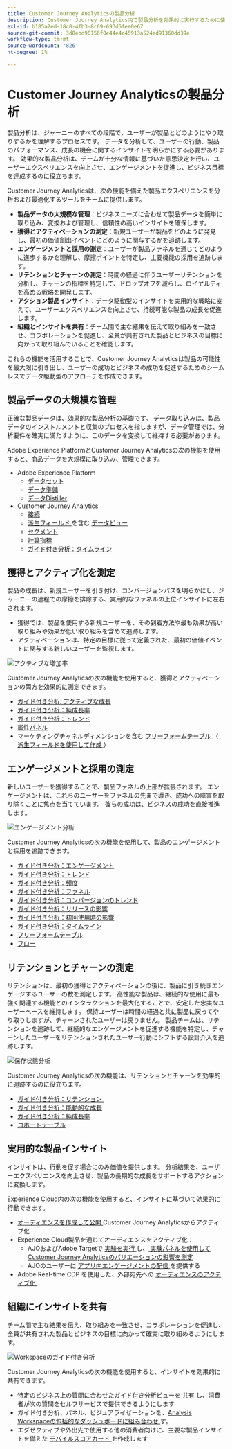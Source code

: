 ```yaml
---
title: Customer Journey Analyticsの製品分析
description: Customer Journey Analytics内で製品分析を効果的に実行するために使用できる機能について説明します。
exl-id: b185a2ed-18c8-4fb3-8c69-693d5fee0e67
source-git-commit: 3d8ebd90156f0e44e4c45913a524ed91360dd39e
workflow-type: tm+mt
source-wordcount: '826'
ht-degree: 1%

---
```


# Customer Journey Analyticsの製品分析

製品分析は、ジャーニーのすべての段階で、ユーザーが製品とどのようにやり取りするかを理解するプロセスです。 データを分析して、ユーザーの行動、製品のパフォーマンス、成長の機会に関するインサイトを明らかにする必要があります。 効果的な製品分析は、チームが十分な情報に基づいた意思決定を行い、ユーザーエクスペリエンスを向上させ、エンゲージメントを促進し、ビジネス目標を達成するのに役立ちます。

Customer Journey Analyticsは、次の機能を備えた製品エクスペリエンスを分析および最適化するツールをチームに提供します。

* **製品データの大規模な管理**：ビジネスニーズに合わせて製品データを簡単に取り込み、変換および管理し、信頼性の高いインサイトを確保します。
* **獲得とアクティベーションの測定**：新規ユーザーが製品をどのように発見し、最初の価値創出イベントにどのように関与するかを追跡します。
* **エンゲージメントと採用の測定**：ユーザーが製品ファネルを通じてどのように進歩するかを理解し、摩擦ポイントを特定し、主要機能の採用を追跡します。
* **リテンションとチャーンの測定**：時間の経過に伴うユーザーリテンションを分析し、チャーンの指標を特定して、ドロップオフを減らし、ロイヤルティを高める戦略を開発します。
* **アクション製品インサイト**：データ駆動型のインサイトを実用的な戦略に変えて、ユーザーエクスペリエンスを向上させ、持続可能な製品の成長を促進します。
* **組織とインサイトを共有**：チーム間で主な結果を伝えて取り組みを一致させ、コラボレーションを促進し、全員が共有された製品とビジネスの目標に向かって取り組んでいることを確認します。

これらの機能を活用することで、Customer Journey Analyticsは製品の可能性を最大限に引き出し、ユーザーの成功とビジネスの成功を促進するためのシームレスでデータ駆動型のアプローチを作成できます。

## 製品データの大規模な管理

正確な製品データは、効果的な製品分析の基礎です。 データ取り込みは、製品データのインストルメントと収集のプロセスを指しますが、データ管理では、分析要件を確実に満たすように、このデータを変換して維持する必要があります。

Adobe Experience PlatformとCustomer Journey Analyticsの次の機能を使用すると、商品データを大規模に取り込み、管理できます。

* Adobe Experience Platform
   * [ データセット&#x200B;](https://experienceleague.adobe.com/ja/docs/experience-platform/catalog/datasets/overview)
   * [ データ準備&#x200B;](https://experienceleague.adobe.com/ja/docs/experience-platform/data-prep/home)
   * [ データDistiller&#x200B;](https://experienceleague.adobe.com/en/docs/experience-platform/query/data-distiller/overview)
* Customer Journey Analytics
   * [接続&#x200B;](/help/connections/overview.md)
   * [ 派生フィールド ](/help/data-views/data-views.md) を含む [ データビュー&#x200B;](/help/data-views/derived-fields/derived-fields.md)
   * [セグメント&#x200B;](/help/components/filters/filters-overview.md)
   * [計算指標](/help/components/calc-metrics/calc-metr-overview.md)
   * [ガイド付き分析&#x200B;：タイムライン&#x200B;](/help/guided-analysis/types/timeline.md)

## 獲得とアクティブ化を測定

製品の成長は、新規ユーザーを引き付け、コンバージョンパスを明らかにし、ジャーニーの過程での摩擦を排除する、実用的なファネルの上位インサイトに左右されます。

* 獲得では、製品を使用する新規ユーザーを、その到着方法や最も効果が高い取り組みや効果が低い取り組みを含めて追跡します。
* アクティベーションは、特定の目標に従って定義された、最初の価値イベントに関与する新しいユーザーを監視します。

![アクティブな増加率](/help/guided-analysis/assets/active.png)

Customer Journey Analyticsの次の機能を使用すると、獲得とアクティベーションの両方を効果的に測定できます。

* [ガイド付き分析&#x200B;: アクティブな成長](/help/guided-analysis/types/active-growth.md)
* [ガイド付き分析：純成長率](/help/guided-analysis/types/net-growth.md)
* [ガイド付き分析：トレンド](/help/guided-analysis//types/trends.md)
* [属性パネル&#x200B;](/help/analysis-workspace/c-panels/attribution.md)
* マーケティングチャネルディメンションを含む [ フリーフォームテーブル ](/help/analysis-workspace/c-panels/freeform-panel.md) （[ 派生フィールドを使用して作成 ](/help/data-views/derived-fields/derived-fields.md)）

## エンゲージメントと採用の測定

新しいユーザーを獲得することで、製品ファネルの上部が拡張されます。 エンゲージメントは、これらのユーザーをファネルの先まで導き、成功への障害を取り除くことに焦点を当てています。 彼らの成功は、ビジネスの成功を直接推進します。

![ エンゲージメント分析 ](/help/guided-analysis/assets/feature-matrix.png)

Customer Journey Analyticsの次の機能を使用して、製品のエンゲージメントと採用を追跡できます。

* [ガイド付き分析：エンゲージメント](/help/guided-analysis/types/engagement.md)
* [ガイド付き分析：トレンド](/help/guided-analysis/types/trends.md)
* [ガイド付き分析：頻度](/help/guided-analysis/types/frequency.md)
* [ガイド付き分析：ファネル](/help/guided-analysis/types/funnel.md)
* [ガイド付き分析：コンバージョンのトレンド](/help/guided-analysis/types/conversion-trends.md)
* [ガイド付き分析：リリースの影響](/help/guided-analysis/types/release-impact.md)
* [ガイド付き分析：初回使用時の影響&#x200B;](/help/guided-analysis/types/first-use-impact.md)
* [ガイド付き分析：タイムライン](/help/guided-analysis/types/timeline.md)
* [フリーフォームテーブル&#x200B;](/help/analysis-workspace/c-panels/freeform-panel.md)
* [フロー](/help/analysis-workspace/visualizations/c-flow/flow.md)

## リテンションとチャーンの測定

リテンションは、最初の獲得とアクティベーションの後に、製品に引き続きエンゲージするユーザーの数を測定します。 高性能な製品は、継続的な使用に最も強く関連する機能とのインタラクションを最大化することで、安定した忠実なユーザーベースを維持します。 保持ユーザーは時間の経過と共に製品に戻ってやり取りしますが、チャーンされたユーザーは戻りません。 製品チームは、リテンションを追跡して、継続的なエンゲージメントを促進する機能を特定し、チャーンしたユーザーをリテンションされたユーザー行動にシフトする設計介入を追跡します。

![ 保存状態分析 ](/help/guided-analysis/assets/retention.png)

Customer Journey Analyticsの次の機能は、リテンションとチャーンを効果的に追跡するのに役立ちます。

* [ ガイド付き分析：リテンション ](/help/guided-analysis/types/retention.md)&#x200B;
* [ガイド付き分析：能動的な成長](/help/guided-analysis/types/active-growth.md)
* [ガイド付き分析：純成長率](/help/guided-analysis/types/net-growth.md)
* [コホートテーブル&#x200B;](/help/analysis-workspace/visualizations/cohort-table/cohort-analysis.md)

## 実用的な製品インサイト

インサイトは、行動を促す場合にのみ価値を提供します。 分析結果を、ユーザーエクスペリエンスを向上させ、製品の長期的な成長をサポートするアクションに変換します。

Experience Cloud内の次の機能を使用すると、インサイトに基づいて効果的に行動できます。

* [ オーディエンスを作成して公開 ](/help/components/audiences/publish.md)&#x200B;Customer Journey Analyticsからアクティブ化
* Experience Cloud製品を通じてオーディエンスをアクティブ化：
   * AJOおよびAdobe Targetで [ 実験を実行 ](https://experienceleague.adobe.com/ja/docs/journey-optimizer/using/content-management/content-experiment/get-started-experiment) し、[ 実験パネルを使用してCustomer Journey Analyticsのバリエーションの影響を測定 ](/help/analysis-workspace/c-panels/experimentation.md)
   * AJOのユーザーに [ アプリ内エンゲージメントの配信 ](https://experienceleague.adobe.com/en/docs/journey-optimizer/using/channels/in-app/get-started-in-app) を提供する
* Adobe Real-time CDP を使用した、外部宛先への [ オーディエンスのアクティブ化 ](https://experienceleague.adobe.com/en/docs/experience-platform/destinations/ui/activate/activation-overview)&#x200B;

## 組織にインサイトを共有&#x200B;

チーム間で主な結果を伝え、取り組みを一致させ、コラボレーションを促進し、全員が共有された製品とビジネスの目標に向かって確実に取り組めるようにします。

![Workspaceのガイド付き分析 ](assets/guided-analysis-workspace.png)

Customer Journey Analyticsの次の機能を使用すると、インサイトを効果的に共有できます。

* 特定のビジネス上の質問に合わせたガイド付き分析ビューを [ 共有 ](/help/analysis-workspace/curate-share/share-projects.md) し、消費者が次の質問をセルフサービスで提供できるようにします
* ガイド付き分析、パネル、ビジュアライゼーションを、[Analysis Workspaceの包括的なダッシュボードに組み合わせ ](/help/analysis-workspace/home.md) す。
* エグゼクティブや外出先で使用する他の消費者向けに、主要な製品インサイトを備えた [ モバイルスコアカード ](/help/mobile-app/home.md) を作成します
